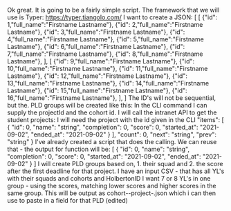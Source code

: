 Ok great. It is going to be a fairly simple script.
The framework that we will use is Typer: https://typer.tiangolo.com/
I want to create a JSON:
[
	[
		{"id": 1,"full_name":"Firstname Lastname"},
		{"id": 2,"full_name":"Firstname Lastname"},
		{"id": 3,"full_name":"Firstname Lastname"},
		{"id": 4,"full_name":"Firstname Lastname"},
		{"id": 5,"full_name":"Firstname Lastname"},
		{"id": 6,"full_name":"Firstname Lastname"},
		{"id": 7,"full_name":"Firstname Lastname"},
		{"id": 8,"full_name":"Firstname Lastname"},
	],
	[
		{"id": 9,"full_name":"Firstname Lastname"},
		{"id": 10,"full_name":"Firstname Lastname"},
		{"id": 11,"full_name":"Firstname Lastname"},
		{"id": 12,"full_name":"Firstname Lastname"},
		{"id": 13,"full_name":"Firstname Lastname"},
		{"id": 14,"full_name":"Firstname Lastname"},
		{"id": 15,"full_name":"Firstname Lastname"},
		{"id": 16,"full_name":"Firstname Lastname"},
	],
]
The ID's will not be sequential, but the. PLD groups will be created like this:
In the CLI command I can supply the projectId and the cohort id.
I will call the intranet API to get the student projects: I will need the project with the id given in the CLI
  "items": [
    {
      "id": 0,
      "name": "string",
      "completion": 0,
      "score": 0,
      "started_at": "2021-09-02",
      "ended_at": "2021-09-02"
    }
  ],
  "count": 0,
  "next": "string",
  "prev": "string"
}
I've already created a script that does the calling. We can reuse that - the output for function will be:
[
      {
      "id": 0,
      "name": "string",
      "completion": 0,
      "score": 0,
      "started_at": "2021-09-02",
      "ended_at": "2021-09-02"
      }
]
I will create PLD groups based on, 1. their squad and 2. the score after the first deadline for that project.
I have an input CSV - that has all YL's with their squads and cohorts and HolbertonID
I want 7 or 8 YL's in one group - using the scores, matching lower scores and higher scores in the same group.
This will be output as cohort-<id>-project-<id>.json which i can then use to paste in a field for that PLD (edited) 
